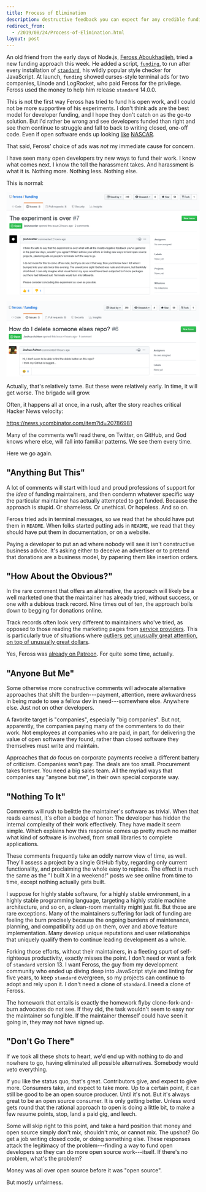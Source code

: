 ```yaml
---
title: Process of Elimination
description: destructive feedback you can expect for any credible funding idea
redirect_from:
  - /2019/08/24/Process-of-Elimination.html
layout: post
---
```


An old friend from the early days of Node.js, [Feross Aboukhadijeh](https://feross.org), tried a new funding approach this week.  He added a script, [`funding`](https://www.npmjs.com/package/funding), to run after every installation of [`standard`](https://www.npmjs.com/package/standard), his wildly popular style checker for JavaScript.  At launch, `funding` showed curses-style terminal ads for two companies, Linode and LogRocket, who paid Feross for the privilege.  Feross used the money to help him release `standard` 14.0.0.

This is not the first way Feross has tried to fund his open work, and I could not be more supportive of his experiments.  I don't think ads are the best model for developer funding, and I hope they don't catch on as the go-to solution.  But I'd rather be wrong and see developers funded than right and see them continue to struggle and fall to back to writing closed, one-off code.  Even if open software ends up looking [like](https://en.wikipedia.org/wiki/File:JimmieJohnsonAugust2007.jpg) [NASCAR](https://commons.wikimedia.org/wiki/File:NASCAR_practice.jpg).

That said, Feross' choice of ads was _not_ my immediate cause for concern.

I have seen many open developers try new ways to fund their work.  I know what comes next.  I know the toll the harassment takes.  And harassment is what it is.  Nothing more.  Nothing less.  Nothing else.

This is normal:

<a class="noglyph" href="/images/experiment-over.png"><img alt='"The experiment is over"' src="/images/experiment-over.png"></a>

<a class="noglyph" href="/images/delete-repo.png"><img alt='"How do I delete someone elses repo?"' src="/images/delete-repo.png"></a>

Actually, that's relatively tame.  But these were relatively early.  In time, it will get worse.  The brigade will grow.

Often, it happens all at once, in a rush, after the story reaches critical Hacker News velocity:

<https://news.ycombinator.com/item?id=20786981>

Many of the comments we'll read there, on Twitter, on GitHub, and God knows where else, will fall into familiar patterns.  We see them every time.

Here we go again.

## "Anything But This"

A lot of comments will start with loud and proud professions of support for the _idea_ of funding maintainers, and then condemn whatever specific way the particular maintainer has actually attempted to get funded.  Because the approach is stupid.  Or shameless.  Or unethical.  Or hopeless.  And so on.

Feross tried ads in terminal messages, so we read that he should have put them in `README`.  When folks started putting ads in `README`, we read that they should have put them in documentation, or on a website.

Paying a developer to put an ad where nobody will see it isn't constructive business advice.  It's asking either to deceive an advertiser or to pretend that donations are a business model, by papering them like insertion orders.

## "How About the Obvious?"

In the rare comment that offers an alternative, the approach will likely be a well marketed one that the maintainer has already tried, without success, or one with a dubious track record.  Nine times out of ten, the approach boils down to begging for donations online.

Track records often look very different to maintainers who've tried, as opposed to those reading the marketing pages from [service providers](https://blog.licensezero.com/2019/03/16/sustainability-as-a-service.html).  This is particularly true of situations where [outliers get unusually great attention, on top of unusually great dollars](https://reference.kemitchell.com/top-donations-developers.html).

Yes, Feross was [already on Patreon](https://patreon.com/feross).  For quite some time, actually.

## "Anyone But Me"

Some otherwise more constructive comments will advocate alternative approaches that shift the burden---payment, attention, mere awkwardness in being made to see a fellow dev in need---somewhere else.  Anywhere else.  Just not on other developers.

A favorite target is "companies", especially "big companies".  But not, apparently, the companies paying many of the commenters to do their work.  Not employees at companies who are paid, in part, for delivering the value of open software they found, rather than closed software they themselves must write and maintain.

Approaches that _do_ focus on corporate payments receive a different battery of criticism.  Companies won't pay.  The deals are too small.  Procurement takes forever.  You need a big sales team.  All the myriad ways that companies say "anyone but me", in their own special corporate way.

## "Nothing To It"

Comments will rush to belittle the maintainer's software as trivial.  When that reads earnest, it's often a badge of honor:  The developer has hidden the internal complexity of their work effectively.  They have made it seem simple.  Which explains how this response comes up pretty much no matter what kind of software is involved, from small libraries to complete applications.

These comments frequently take an oddly narrow view of time, as well.  They'll assess a project by a single GitHub flyby, regarding only current functionality, and proclaiming the whole easy to replace.  The effect is much the same as the "I built X in a weekend!" posts we see online from time to time, except nothing actually gets built.

I suppose for highly stable software, for a highly stable environment, in a highly stable programming language, targeting a highly stable machine architecture, and so on, a clean-room mentality might just fit.  But those are rare exceptions.  Many of the maintainers suffering for lack of funding are feeling the burn precisely because the ongoing burdens of maintenance, planning, and compatibility add up on them, over and above feature implementation.  Many develop unique reputations and user relationships that uniquely qualify them to continue leading development as a whole.

Forking those efforts, without their maintainers, in a fleeting spurt of self-righteous productivity, exactly misses the point.  I don't need or want a fork of `standard` version 13.  I want Feross, the guy from my development community who ended up diving deep into JavaScript style and linting for five years, to keep `standard` evergreen, so my projects can continue to adopt and rely upon it.  I don't need a clone of `standard`.  I need a clone of Feross.

The homework that entails is exactly the homework flyby clone-fork-and-burn advocates do not see.  If they did, the task wouldn't seem to easy nor the maintainer so fungible.  If the maintainer themself could have seen it going in, they may not have signed up.

## "Don't Go There"

If we took all these shots to heart, we'd end up with nothing to do and nowhere to go, having eliminated all possible alternatives.  Somebody would veto everything.

If you like the status quo, that's great.  Contributors give, and expect to give more.  Consumers take, and expect to take more.  Up to a certain point, it can still be good to be an open source producer.  Until it's not.  But it's always great to be an open source consumer.  It is only getting better.  Unless word gets round that the rational approach to open is doing a little bit, to make a few resume points, stop, land a paid gig, and leech.

Some will skip right to this point, and take a hard position that money and open source simply don't mix, shouldn't mix, or cannot mix.  The upshot?  Go get a job writing closed code, or doing something else.  These responses attack the legitimacy of the problem---finding a way to fund open developers so they can do more open source work---itself.  If there's no problem, what's the problem?

Money was all over open source before it was "open source".

But mostly unfairness.
